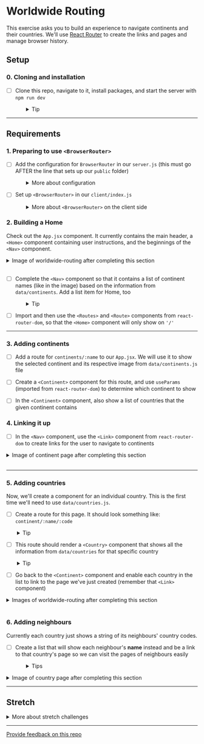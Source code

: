 # Worldwide Routing

This exercise asks you to build an experience to navigate continents and their countries. We'll use [React Router](https://reactrouter.com/docs) to create the links and pages and manage browser history.

## Setup

### 0. Cloning and installation

- [ ] Clone this repo, navigate to it, install packages, and start the server with `npm run dev`
  <details style="padding-left: 2em">
    <summary>Tip</summary>

  ```sh
  cd worldwide-routing
  npm install
  npm run dev
  ```

  </details>

---

## Requirements

### 1. Preparing to use `<BrowserRouter>`

- [ ] Add the configuration for `BrowserRouter` in our `server.js` (this must go AFTER the line that sets up our `public` folder)
  <details style="padding-left: 2em">
    <summary>More about configuration</summary>

  Our code will likely look like this:

  ```js
  server.get('*', (req, res) => {
    res.sendFile(path.resolve('server/public/index.html'))
  })
  ```

  </details>

- [ ] Set up `<BrowserRouter>` in our `client/index.js`
  <details style="padding-left: 2em">
    <summary>More about <code>&lt;BrowserRouter&gt;</code> on the client side</summary>

  1. Import the router from `react-router-dom` at the top of the file
     ```jsx
     import { BrowserRouter as Router } from 'react-router-dom'
     ```
  2. Inside our `root.render()` function, we can then wrap the `<App>` component in `<Router></Router>` tags

  **Note:** We could place the router within the `<App>` instead, around specific components, but by wrapping it around `<App>` we will give everything access to the Router's functionality.

### 2. Building a Home

Check out the `App.jsx` component. It currently contains the main header, a `<Home>` component containing user instructions, and the beginnings of the `<Nav>` component.

<details>
  <summary>Image of worldwide-routing after completing this section</summary>

![Web page showing a large title at top, a left navigation listing "Home" plus all seven continents as list items (but not links), and "Please select a continent from the nav list", in the centre](readme-images/release-1.png)

</details>
<br />

- [ ] Complete the `<Nav>` component so that it contains a list of continent names (like in the image) based on the information from `data/continents`. Add a list item for Home, too
  <details style="padding-left: 2em">
    <summary>Tip</summary>

  We can use `Object.keys()` on what is exported from `data/continents.ts` to get a list of continent names.
  </details>

- [ ] Import and then use the `<Routes>` and `<Route>` components from `react-router-dom`, so that the `<Home>` component will only show on `'/'`

---

### 3. Adding continents

- [ ] Add a route for `continents/:name` to our `App.jsx`. We will use it to show the selected continent and its respective image from `data/continents.js` file

- [ ] Create a `<Continent>` component for this route, and use `useParams` (imported from `react-router-dom`) to determine which continent to show

- [ ] In the `<Continent>` component, also show a list of countries that the given continent contains

### 4. Linking it up

- [ ] In the `<Nav>` component, use the `<Link>` component from `react-router-dom` to create links for the user to navigate to continents

<details>
  <summary>Image of continent page after completing this section</summary>
    
  Notice how `<Continent>` has replaced the `<Home>` component in the image below.

![Left nav list items are now clickable, and the main content area shows the name of a single continent as the largest heading, plus a photo and a list of countries in that continent](readme-images/release-2.png)

</details>
<br />

---

### 5. Adding countries

Now, we'll create a component for an individual country. This is the first time we'll need to use `data/countries.js`.

- [ ] Create a route for this page. It should look something like: `continent/:name/:code`
<details style="padding-left: 2em">
  <summary>Tip</summary>
  
  We're using the continent name and country code for this route to help us later. The url path for the above suggestion will be entered into the browser as `/continent/Oceania/NZ`.
</details>

- [ ] This route should render a `<Country>` component that shows all the information from `data/countries` for that specific country
<details style="padding-left: 2em">
  <summary>Tip</summary>
  
  The flag emoji icons don't work in all browsers (e.g. in Windows they seem to work in Firefox but not Chrome). If you see `NZ` instead of the NZ flag, try a different browser.
</details>

- [ ] Go back to the `<Continent>` component and enable each country in the list to link to the page we've just created (remember that `<Link>` component)

<details>
  <summary>Images of worldwide-routing after completing this section</summary>

![View of an individual country page, including a flag icon and a few data points about that country](readme-images/release-3-a.png)
![Continent page is similar to before, except the list of countries are also now clickable links](readme-images/release-3-b.png)

</details>
<br />

### 6. Adding neighbours

Currently each country just shows a string of its neighbours' country codes.

- [ ] Create a list that will show each neighbour's **name** instead and be a link to that country's page so we can visit the pages of neighbours easily
  <details style="padding-left: 2em">
    <summary>Tips</summary>

  - Some countries have no neighbours, for example New Zealand. Consider how you handle that case
  - Some countries have neighbours that are not on the same continent, for example, Panama or Turkey. This may factor into how you build this feature
  </details>

<details>
  <summary>Image of country page after completing this section</summary>

![The country page now has a list of neighbouring country names, rather than just a list of country codes, and each country name is a clickable link](readme-images/release-4.png)

</details>

---

## Stretch

<details>
  <summary>More about stretch challenges</summary>

- If you haven't already, add a "Home" link in the `<Nav>` component

- Bold the selected continent in the `<Nav>` when viewing a continent or country and/or change the bullet point style (as shown in the section 6 screenshot) so users will know where they are

- Countries currently show up in the order decided by the data files. Add a feature to show them alphabetically or perhaps even by population

- Read about React Router's [Nested Routes](https://reactrouter.com/docs/en/v6/getting-started/tutorial#nested-routes) and [Index Routes](https://reactrouter.com/docs/en/v6/getting-started/tutorial#index-routes). Pull the common elements from `<App />` (i.e. the heading and the `<Nav />`) and to a new component named `<Main />`, try nesting the routes for `<Home>`, `<Continent>` and `<Country>` in `<Main />`. The `<Home>` component should render on the index route, i.e. when the URL is just `http://localhost:3000/`.

</details>

---

[Provide feedback on this repo](https://docs.google.com/forms/d/e/1FAIpQLSfw4FGdWkLwMLlUaNQ8FtP2CTJdGDUv6Xoxrh19zIrJSkvT4Q/viewform?usp=pp_url&entry.1958421517=worldwide-routing)
